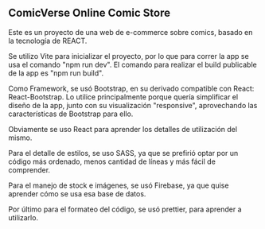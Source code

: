 ## ComicVerse Online Comic Store
Este es un proyecto de una web de e-commerce sobre comics, basado en la tecnología de REACT.

Se utilizo Vite para inicializar el proyecto, por lo que para correr la app se usa el comando "npm run dev". El comando para realizar el build publicable de la app es "npm run build".

Como Framework, se usó Bootstrap, en su derivado compatible con React: React-Bootstrap. Lo utilice principalmente porque quería simplificar el diseño de la app, junto con su visualización "responsive", aprovechando las características de Bootstrap para ello.

Obviamente se uso React para aprender los detalles de utilización del mismo. 

Para el detalle de estilos, se uso SASS, ya que se prefirió optar por un código más ordenado, menos cantidad de líneas y más fácil de comprender. 

Para el manejo de stock e imágenes, se usó Firebase, ya que quise aprender cómo se usa esa base de datos.

Por último para el formateo del código, se usó prettier, para aprender a utilizarlo. 





